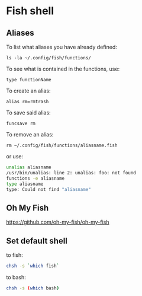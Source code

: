 # Fish shell

## Aliases

To list what aliases you have already defined:

```shell
ls -la ~/.config/fish/functions/
```

To see what is contained in the functions, use:

```shell
type functionName
```

To create an alias:

```shell
alias rm=rmtrash
```

To save said alias:

```shell
funcsave rm
```

To remove an alias:

```shell
rm ~/.config/fish/functions/aliasname.fish
```

or use:

```sh
unalias aliasname
/usr/bin/unalias: line 2: unalias: foo: not found
functions -e aliasname
type aliasname
type: Could not find "aliasname"
``` 

## Oh My Fish

https://github.com/oh-my-fish/oh-my-fish

## Set default shell

to fish:

```sh
chsh -s `which fish`
```

to bash:

```sh
chsh -s (which bash)
```
